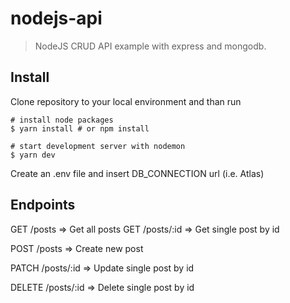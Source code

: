 # nodejs-api
> NodeJS CRUD API example with express and mongodb.

## Install
Clone repository to your local environment and than run 
```
# install node packages
$ yarn install # or npm install

# start development server with nodemon
$ yarn dev
```

Create an .env file and insert  DB_CONNECTION url (i.e. Atlas)

## Endpoints
GET /posts => Get all posts 
GET /posts/:id => Get single post by id

POST /posts => Create new post

PATCH /posts/:id => Update single post by id

DELETE /posts/:id => Delete single post by id